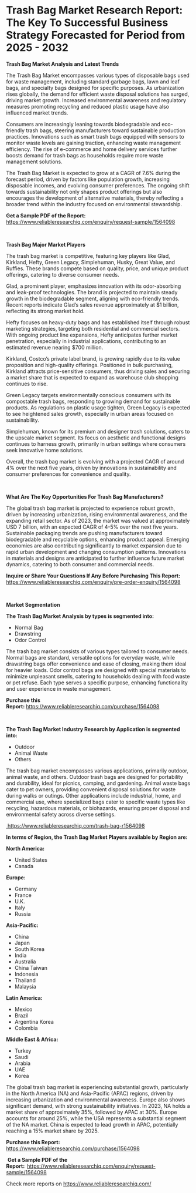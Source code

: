 <p><h1>Trash Bag Market Research Report: The Key To Successful Business Strategy Forecasted for Period from 2025 - 2032</h1></p><p><strong>Trash Bag Market Analysis and Latest Trends</strong></p>
<p><p>The Trash Bag Market encompasses various types of disposable bags used for waste management, including standard garbage bags, lawn and leaf bags, and specialty bags designed for specific purposes. As urbanization rises globally, the demand for efficient waste disposal solutions has surged, driving market growth. Increased environmental awareness and regulatory measures promoting recycling and reduced plastic usage have also influenced market trends.</p><p>Consumers are increasingly leaning towards biodegradable and eco-friendly trash bags, steering manufacturers toward sustainable production practices. Innovations such as smart trash bags equipped with sensors to monitor waste levels are gaining traction, enhancing waste management efficiency. The rise of e-commerce and home delivery services further boosts demand for trash bags as households require more waste management solutions.</p><p>The Trash Bag Market is expected to grow at a CAGR of 7.6% during the forecast period, driven by factors like population growth, increasing disposable incomes, and evolving consumer preferences. The ongoing shift towards sustainability not only shapes product offerings but also encourages the development of alternative materials, thereby reflecting a broader trend within the industry focused on environmental stewardship.</p></p>
<p><strong>Get a Sample PDF of the Report:&nbsp;</strong> <a href="https://www.reliableresearchiq.com/enquiry/request-sample/1564098?utm_campaign=123&utm_medium=2&utm_source=Github&utm_content=ia&utm_term=06022025&utm_id=trash-bag">https://www.reliableresearchiq.com/enquiry/request-sample/1564098</a></p>
<p>&nbsp;</p>
<p><strong>Trash Bag Major Market Players</strong></p>
<p><p>The trash bag market is competitive, featuring key players like Glad, Kirkland, Hefty, Green Legacy, Simplehuman, Husky, Great Value, and Ruffies. These brands compete based on quality, price, and unique product offerings, catering to diverse consumer needs.</p><p>Glad, a prominent player, emphasizes innovation with its odor-absorbing and leak-proof technologies. The brand is projected to maintain steady growth in the biodegradable segment, aligning with eco-friendly trends. Recent reports indicate Glad’s sales revenue approximately at $1 billion, reflecting its strong market hold.</p><p>Hefty focuses on heavy-duty bags and has established itself through robust marketing strategies, targeting both residential and commercial sectors. With ongoing product line expansions, Hefty anticipates further market penetration, especially in industrial applications, contributing to an estimated revenue nearing $700 million.</p><p>Kirkland, Costco’s private label brand, is growing rapidly due to its value proposition and high-quality offerings. Positioned in bulk purchasing, Kirkland attracts price-sensitive consumers, thus driving sales and securing a market share that is expected to expand as warehouse club shopping continues to rise.</p><p>Green Legacy targets environmentally conscious consumers with its compostable trash bags, responding to growing demand for sustainable products. As regulations on plastic usage tighten, Green Legacy is expected to see heightened sales growth, especially in urban areas focused on sustainability.</p><p>Simplehuman, known for its premium and designer trash solutions, caters to the upscale market segment. Its focus on aesthetic and functional designs continues to harness growth, primarily in urban settings where consumers seek innovative home solutions.</p><p>Overall, the trash bag market is evolving with a projected CAGR of around 4% over the next five years, driven by innovations in sustainability and consumer preferences for convenience and quality.</p></p>
<p>&nbsp;</p>
<p><strong>What Are The Key Opportunities For Trash Bag Manufacturers?</strong></p>
<p><p>The global trash bag market is projected to experience robust growth, driven by increasing urbanization, rising environmental awareness, and the expanding retail sector. As of 2023, the market was valued at approximately USD 7 billion, with an expected CAGR of 4-5% over the next five years. Sustainable packaging trends are pushing manufacturers toward biodegradable and recyclable options, enhancing product appeal. Emerging economies are also contributing significantly to market expansion due to rapid urban development and changing consumption patterns. Innovations in materials and designs are anticipated to further influence future market dynamics, catering to both consumer and commercial needs.</p></p>
<p><strong>Inquire or Share Your Questions If Any Before Purchasing This Report:</strong> <a href="https://www.reliableresearchiq.com/enquiry/pre-order-enquiry/1564098?utm_campaign=123&utm_medium=2&utm_source=Github&utm_content=ia&utm_term=06022025&utm_id=trash-bag">https://www.reliableresearchiq.com/enquiry/pre-order-enquiry/1564098</a></p>
<p>&nbsp;</p>
<p><strong>Market Segmentation</strong></p>
<p><strong>The Trash Bag Market Analysis by types is segmented into:</strong></p>
<p><ul><li>Normal Bag</li><li>Drawstring</li><li>Odor Control</li></ul></p>
<p><p>The trash bag market consists of various types tailored to consumer needs. Normal bags are standard, versatile options for everyday waste, while drawstring bags offer convenience and ease of closing, making them ideal for heavier loads. Odor control bags are designed with special materials to minimize unpleasant smells, catering to households dealing with food waste or pet refuse. Each type serves a specific purpose, enhancing functionality and user experience in waste management.</p></p>
<p><strong>Purchase this Report:&nbsp;</strong><a href="https://www.reliableresearchiq.com/purchase/1564098?utm_campaign=123&utm_medium=2&utm_source=Github&utm_content=ia&utm_term=06022025&utm_id=trash-bag">https://www.reliableresearchiq.com/purchase/1564098</a></p>
<p>&nbsp;</p>
<p><strong>The Trash Bag Market Industry Research by Application is segmented into:</strong></p>
<p><ul><li>Outdoor</li><li>Animal Waste</li><li>Others</li></ul></p>
<p><p>The trash bag market encompasses various applications, primarily outdoor, animal waste, and others. Outdoor trash bags are designed for portability and durability, ideal for picnics, camping, and gardening. Animal waste bags cater to pet owners, providing convenient disposal solutions for waste during walks or outings. Other applications include industrial, home, and commercial use, where specialized bags cater to specific waste types like recycling, hazardous materials, or biohazards, ensuring proper disposal and environmental safety across diverse settings.</p></p>
<p><a href="https://www.reliableresearchiq.com/trash-bag-r1564098?utm_campaign=123&utm_medium=2&utm_source=Github&utm_content=ia&utm_term=06022025&utm_id=trash-bag">&nbsp;https://www.reliableresearchiq.com/trash-bag-r1564098</a></p>
<p><strong>In terms of Region, the Trash Bag Market Players available by Region are:</strong></p>
<p>
    <p> <strong> North America: </strong>
        <ul>
            <li>United States</li>
            <li>Canada</li>
        </ul>
        </p> 
    <p> <strong> Europe: </strong>
        <ul>
            <li>Germany</li>
            <li>France</li>
            <li>U.K.</li>
            <li>Italy</li>
            <li>Russia</li>
        </ul>
        </p> 
    <p> <strong> Asia-Pacific: </strong>
        <ul>
            <li>China</li>
            <li>Japan</li>
            <li>South Korea</li>
            <li>India</li>
            <li>Australia</li>
            <li>China Taiwan</li>
            <li>Indonesia</li>
            <li>Thailand</li>
            <li>Malaysia</li>
        </ul>
        </p> 
    <p> <strong> Latin America: </strong>
        <ul>
            <li>Mexico</li>
            <li>Brazil</li>
            <li>Argentina Korea</li>
            <li>Colombia</li>
        </ul>
        </p> 
    <p> <strong> Middle East & Africa: </strong>
        <ul>
            <li>Turkey</li>
            <li>Saudi</li>
            <li>Arabia</li>
            <li>UAE</li>
            <li>Korea</li>
        </ul>
    </p>
    </p>
<p><p>The global trash bag market is experiencing substantial growth, particularly in the North America (NA) and Asia-Pacific (APAC) regions, driven by increasing urbanization and environmental awareness. Europe also shows significant demand, with strong sustainability initiatives. In 2023, NA holds a market share of approximately 35%, followed by APAC at 30%. Europe accounts for around 25%, while the USA represents a substantial segment of the NA market. China is expected to lead growth in APAC, potentially reaching a 15% market share by 2025.</p></p>
<p><strong>Purchase this Report: </strong><a href="https://www.reliableresearchiq.com/purchase/1564098?utm_campaign=123&utm_medium=2&utm_source=Github&utm_content=ia&utm_term=06022025&utm_id=trash-bag">https://www.reliableresearchiq.com/purchase/1564098</a></p>
<p>&nbsp;<strong>Get a Sample PDF of the Report:&nbsp;&nbsp;</strong><a href="https://www.reliableresearchiq.com/enquiry/request-sample/1564098?utm_campaign=123&utm_medium=2&utm_source=Github&utm_content=ia&utm_term=06022025&utm_id=trash-bag">https://www.reliableresearchiq.com/enquiry/request-sample/1564098</a></p>
<p><strong></strong></p>
<p>Check more reports on <a href="https://www.reliableresearchiq.com/?utm_campaign=123&utm_medium=2&utm_source=Github&utm_content=ia&utm_term=06022025&utm_id=trash-bag">https://www.reliableresearchiq.com/</a></p>